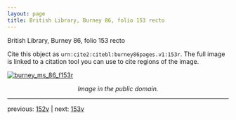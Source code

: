 ```yaml
---
layout: page
title: British Library, Burney 86, folio 153 recto
---
```


British Library, Burney 86, folio 153 recto

Cite this object as `urn:cite2:citebl:burney86pages.v1:153r`.  The full image is linked to a citation tool you can use to cite regions of the image.

[![burney_ms_86_f153r](http://www.homermultitext.org/iipsrv?IIIF=/project/homer/pyramidal/deepzoom/citebl/burney86imgs/v1/burney_ms_86_f153r.tif/full/800,/0/default.jpg)](http://www.homermultitext.org/ict2/?urn=urn:cite2:citebl:burney86imgs.v1:burney_ms_86_f153r) 

<p style="text-align: center; font-style: italic;">Image in the public domain.</p>

---

previous: [152v](../152v/) | next: [153v](../153v/)